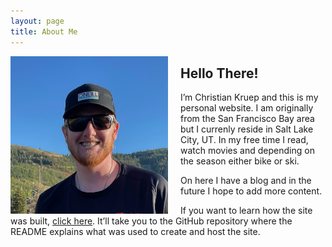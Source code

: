 ```yaml
---
layout: page
title: About Me
---
```


<img src="assets/Headshot.png" alt="Heashot" width="50%" style="float:left; margin-right:20px"/>

## Hello There!

I’m Christian Kruep and this is my personal website. I am originally from the San Francisco Bay area but I currenly reside in Salt Lake City, UT. In my free time I read, watch movies and depending on the season either bike or ski.
<br>

On here I have a blog and in the future I hope to add more content. 

If you want to learn how the site was built, [click here](https://github.com/christiankruep/ck_website). It’ll take you to the GitHub repository where the README explains what was used to create and host the site.


